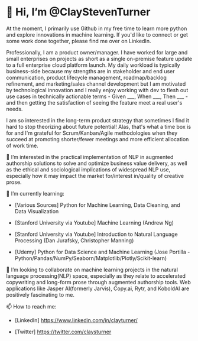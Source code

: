 # 👋 Hi, I’m @ClayStevenTurner

At the moment, I primarily use Github in my free time to learn more python and explore innovations in machine learning. If you'd like to connect or get some work done together, please find me over on LinkedIn. 

Professionally, I am a product owner/manager. I have worked for large and small enterprises on projects as short as a single on-premise feature update to a full enterprise cloud platform launch. My daily workload is typically business-side because my strengths are in stakeholder and end user communication, product lifecycle management, roadmap/backlog refinement, and marketing/sales channel development but I am motivated by technological innovation and I really enjoy working with dev to flesh out use cases in technically actionable terms - Given ___, When ___, Then ___ - and then getting the satisfaction of seeing the feature meet a real user's needs.

I am so interested in the long-term product strategy that sometimes I find it hard to stop theorizing about future potential! Alas, that's what a time box is for and I'm grateful for Scrum/Kanban/Agile methodologies when they succeed at promoting shorter/fewer meetings and more efficient allocation of work time. 
   
👀 I’m interested in the practical implementation of NLP in augmented authorship solutions to solve and optimize business value delivery, as well as the ethical and sociological implications of widespread NLP use, especially how it may impact the market for/interest in/quality of creative prose.

🌱 I’m currently learning:

-	[Various Sources] Python for Machine Learning, Data Cleaning, and Data Visualization

-	[Stanford University via Youtube] Machine Learning (Andrew Ng)

-	[Stanford University via Youtube] Introduction to Natural Language Processing (Dan Jurafsky, Christopher Manning)

-	[Udemy] Python for Data Science and Machine Learning (Jose Portilla - Python/Pandas/NumPy/Seaborn/Matplotlib/Plotly/Scikit-learn)

💞️ I’m looking to collaborate on machine learning projects in the natural language processing(NLP) space, especially as they relate to accelerated copywriting and long-form prose through augmented authorship tools. Web applications like Jasper AI(formerly Jarvis), Copy.ai, Rytr, and KoboldAI are positively fascinating to me.

📫 How to reach me: 

-	[LinkedIn] https://www.linkedin.com/in/clayturner/

-	[Twitter] https://twitter.com/claysturner


<!---
ClayStevenTurner/ClayStevenTurner is a ✨ special ✨ repository because its `README.md` (this file) appears on your GitHub profile.
You can click the Preview link to take a look at your changes.
--->
